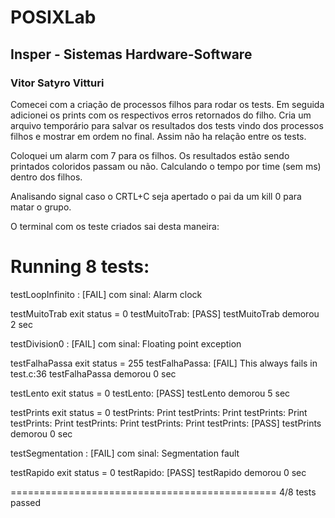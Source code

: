 # POSIXLab

## Insper - Sistemas Hardware-Software

### Vitor Satyro Vitturi

Comecei com a criação de processos filhos para rodar os tests. Em seguida adicionei os prints com os respectivos erros retornados do filho. Cria um arquivo temporário para salvar os resultados dos tests vindo dos processos filhos e mostrar em ordem no final. Assim não ha relação entre os tests.

Coloquei um alarm com 7 para os filhos. 
Os resultados estão sendo printados coloridos passam ou não.
Calculando o tempo por time (sem ms) dentro dos filhos.

Analisando signal caso o CRTL+C seja apertado o pai da um kill 0 para matar o grupo.

O terminal com os teste criados sai desta maneira:

Running 8 tests:
==============================================

testLoopInfinito : [FAIL] com sinal: Alarm clock

testMuitoTrab exit status = 0
testMuitoTrab: [PASS]
testMuitoTrab demorou 2 sec

testDivision0 : [FAIL] com sinal: Floating point exception

testFalhaPassa exit status = 255
testFalhaPassa: [FAIL] This always fails in test.c:36
testFalhaPassa demorou 0 sec

testLento exit status = 0
testLento: [PASS]
testLento demorou 5 sec

testPrints exit status = 0
testPrints: Print
testPrints: Print
testPrints: Print
testPrints: Print
testPrints: Print
testPrints: Print
testPrints: [PASS]
testPrints demorou 0 sec

testSegmentation : [FAIL] com sinal: Segmentation fault

testRapido exit status = 0
testRapido: [PASS]
testRapido demorou 0 sec

==============================================
4/8 tests passed



